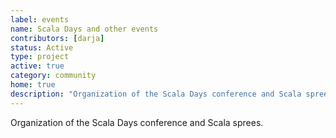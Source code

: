 ```yaml
---
label: events
name: Scala Days and other events
contributors: [darja]
status: Active
type: project
active: true
category: community
home: true
description: "Organization of the Scala Days conference and Scala sprees."
---
```


Organization of the Scala Days conference and Scala sprees.
